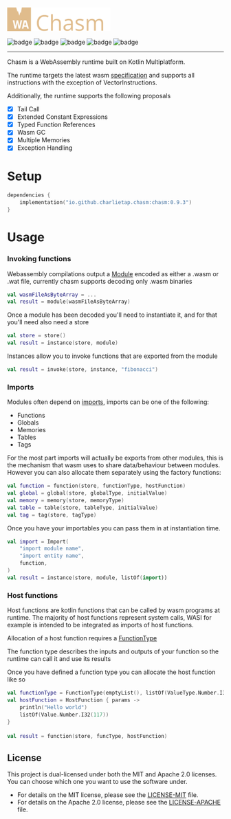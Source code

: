 <br>

<img src="chasm.svg" width="240" alt="chasm logo"/>


![badge][badge-android]
![badge][badge-jvm]
![badge][badge-ios]
![badge][badge-linux]
![badge][badge-mac]

---

Chasm is a WebAssembly runtime built on Kotlin Multiplatform.

The runtime targets the latest wasm [specification](https://webassembly.github.io/spec/core/index.html) and supports all instructions with the exception of VectorInstructions.

Additionally, the runtime supports the following proposals

- [x] Tail Call
- [x] Extended Constant Expressions
- [x] Typed Function References
- [x] Wasm GC
- [x] Multiple Memories
- [x] Exception Handling

# Setup

```kotlin
dependencies {
    implementation("io.github.charlietap.chasm:chasm:0.9.3")
}
```

# Usage

### Invoking functions

Webassembly compilations output a [Module](chasm/src/commonMain/kotlin/io/github/charlietap/chasm/embedding/shapes/Module.kt)
encoded as either a .wasm or .wat file, currently chasm supports decoding only .wasm binaries

```kotlin
val wasmFileAsByteArray = ...
val result = module(wasmFileAsByteArray)
```

Once a module has been decoded you'll need to instantiate it, and for that you'll need also need a store

```kotlin
val store = store()
val result = instance(store, module)
```

Instances allow you to invoke functions that are exported from the module

```kotlin
val result = invoke(store, instance, "fibonacci")
```

### Imports

Modules often depend on [imports](chasm/src/commonMain/kotlin/io/github/charlietap/chasm/embedding/shapes/Import.kt), imports can be one of the following:

- Functions
- Globals
- Memories
- Tables
- Tags

For the most part imports will actually be exports from other modules, this is the mechanism that wasm uses to share data/behaviour between modules.
However you can also allocate them separately using the factory functions:

```kotlin
val function = function(store, functionType, hostFunction)
val global = global(store, globalType, initialValue)
val memory = memory(store, memoryType)
val table = table(store, tableType, initialValue)
val tag = tag(store, tagType)
```

Once you have your importables you can pass them in at instantiation time.

```kotlin
val import = Import(
    "import module name",
    "import entity name",
    function,
)
val result = instance(store, module, listOf(import))
```

### Host functions

Host functions are kotlin functions that can be called by wasm programs at runtime.
The majority of host functions represent system calls, WASI for example is intended to be integrated as imports of host functions.

Allocation of a host function requires a [FunctionType](chasm/src/commonMain/kotlin/io/github/charlietap/chasm/embedding/shapes/FunctionType.kt)

The function type describes the inputs and outputs of your function so the runtime can call it and use its results

Once you have defined a function type you can allocate the host function like so

```kotlin
val functionType = FunctionType(emptyList(), listOf(ValueType.Number.I32))
val hostFunction = HostFunction { params ->
    println("Hello world")
    listOf(Value.Number.I32(117))
}

val result = function(store, funcType, hostFunction)
```

## License

This project is dual-licensed under both the MIT and Apache 2.0 licenses. You can choose which one you want to use the software under.

- For details on the MIT license, please see the [LICENSE-MIT](LICENSE-MIT) file.
- For details on the Apache 2.0 license, please see the [LICENSE-APACHE](LICENSE-APACHE) file.

[badge-android]: http://img.shields.io/badge/-android-7DBC39.svg?style=flat
[badge-jvm]: http://img.shields.io/badge/-jvm-9DA993.svg?style=flat
[badge-linux]: http://img.shields.io/badge/-linux-DBB98C.svg?style=flat
[badge-ios]: http://img.shields.io/badge/-ios-E3E8E9.svg?style=flat
[badge-mac]: http://img.shields.io/badge/-macos-AFA189.svg?style=flat
[badge-windows]: http://img.shields.io/badge/-windows-9C7350.svg?style=flat
